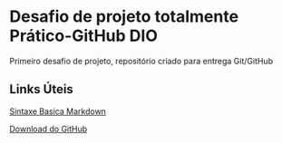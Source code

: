 # Desafio de projeto totalmente Prático-GitHub DIO
Primeiro desafio de projeto, repositório criado para entrega Git/GitHub

## Links Úteis
[Sintaxe Basica Markdown](https://www.markdownguide.org/basic-syntax/)

[Download do GitHub](https://git-scm.com/downloads)
